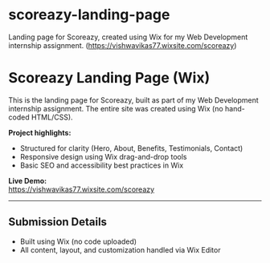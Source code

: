# scoreazy-landing-page
Landing page for Scoreazy, created using Wix for my Web Development internship assignment. (https://vishwavikas77.wixsite.com/scoreazy)

# Scoreazy Landing Page (Wix)

This is the landing page for Scoreazy, built as part of my Web Development internship assignment. The entire site was created using Wix (no hand-coded HTML/CSS). 

**Project highlights:**
- Structured for clarity (Hero, About, Benefits, Testimonials, Contact)
- Responsive design using Wix drag-and-drop tools
- Basic SEO and accessibility best practices in Wix

**Live Demo:**  
https://vishwavikas77.wixsite.com/scoreazy

---

## Submission Details
- Built using Wix (no code uploaded)
- All content, layout, and customization handled via Wix Editor

